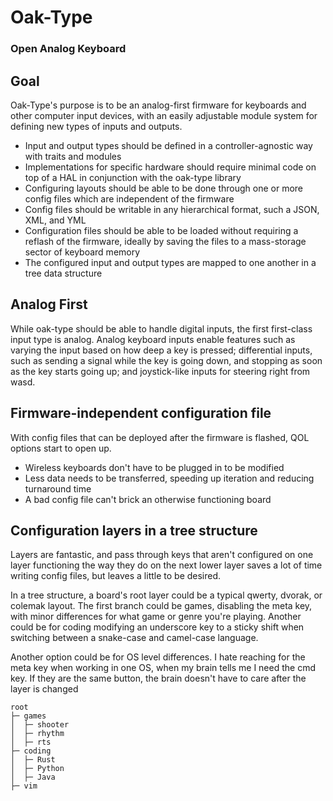 # Oak-Type
### Open Analog Keyboard

## Goal
Oak-Type's purpose is to be an analog-first firmware for keyboards and other computer
input devices, with an easily adjustable module system for defining new types of inputs
and outputs.

* Input and output types should be defined in a controller-agnostic way with traits and modules
* Implementations for specific hardware should require minimal code on top of a HAL
in conjunction with the oak-type library
* Configuring layouts should be able to be done through one or more config files which are
independent of the firmware
* Config files should be writable in any hierarchical format, such a JSON, XML, and YML
* Configuration files should be able to be loaded without requiring a reflash of the firmware,
ideally by saving the files to a mass-storage sector of keyboard memory
* The configured input and output types are mapped to one another in a tree data structure 

## Analog First
While oak-type should be able to handle digital inputs, the first first-class input type
is analog. Analog keyboard inputs enable features such as varying the input based on how
deep a key is pressed; differential inputs, such as sending a signal while the key is going
down, and stopping as soon as the key starts going up; and joystick-like inputs for steering
right from wasd.

## Firmware-independent configuration file
With config files that can be deployed after the firmware is flashed, QOL options start to
open up.
* Wireless keyboards don't have to be plugged in to be modified
* Less data needs to be transferred, speeding up iteration and reducing turnaround time
* A bad config file can't brick an otherwise functioning board

## Configuration layers in a tree structure
Layers are fantastic, and pass through keys that aren't configured on one layer functioning
the way they do on the next lower layer saves a lot of time writing config files, but leaves
a little to be desired.

In a tree structure, a board's root layer could be a typical qwerty, dvorak, or colemak layout.
The first branch could be games, disabling the meta key, with minor differences for what
game or genre you're playing. Another could be for coding modifying an underscore key to a
sticky shift when switching between a snake-case and camel-case language.

Another option could be for OS level differences. I hate reaching for the meta key when
working in one OS, when my brain tells me I need the cmd key. If they are the same button,
the brain doesn't have to care after the layer is changed
```
root
├─ games
│  ├─ shooter
│  ├─ rhythm
│  ├─ rts
├─ coding
│  ├─ Rust
│  ├─ Python
│  ├─ Java
├─ vim
```